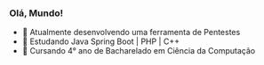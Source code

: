 ### Olá, Mundo!

- 🔭 Atualmente desenvolvendo uma ferramenta de Pentestes
- 🌱 Estudando Java Spring Boot | PHP | C++
- 📖 Cursando 4° ano de Bacharelado em Ciência da Computação

